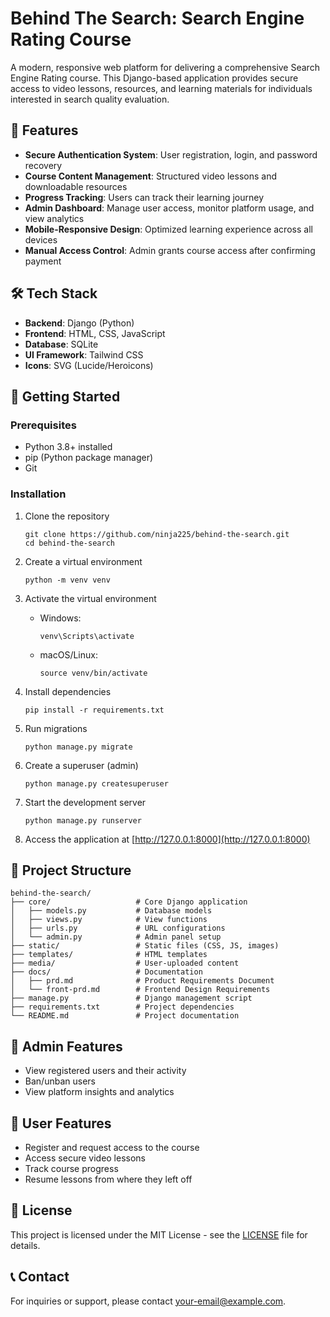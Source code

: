 # Behind The Search: Search Engine Rating Course

A modern, responsive web platform for delivering a comprehensive Search Engine Rating course. This Django-based application provides secure access to video lessons, resources, and learning materials for individuals interested in search quality evaluation.

## 🌟 Features

- **Secure Authentication System**: User registration, login, and password recovery
- **Course Content Management**: Structured video lessons and downloadable resources
- **Progress Tracking**: Users can track their learning journey
- **Admin Dashboard**: Manage user access, monitor platform usage, and view analytics
- **Mobile-Responsive Design**: Optimized learning experience across all devices
- **Manual Access Control**: Admin grants course access after confirming payment

## 🛠️ Tech Stack

- **Backend**: Django (Python)
- **Frontend**: HTML, CSS, JavaScript
- **Database**: SQLite
- **UI Framework**: Tailwind CSS
- **Icons**: SVG (Lucide/Heroicons)

## 🚀 Getting Started

### Prerequisites

- Python 3.8+ installed
- pip (Python package manager)
- Git

### Installation

1. Clone the repository

   ```
   git clone https://github.com/ninja225/behind-the-search.git
   cd behind-the-search
   ```

2. Create a virtual environment

   ```
   python -m venv venv
   ```

3. Activate the virtual environment

   - Windows:
     ```
     venv\Scripts\activate
     ```
   - macOS/Linux:
     ```
     source venv/bin/activate
     ```

4. Install dependencies

   ```
   pip install -r requirements.txt
   ```

5. Run migrations

   ```
   python manage.py migrate
   ```

6. Create a superuser (admin)

   ```
   python manage.py createsuperuser
   ```

7. Start the development server

   ```
   python manage.py runserver
   ```

8. Access the application at [http://127.0.0.1:8000](http://127.0.0.1:8000)

## 📂 Project Structure

```
behind-the-search/
├── core/                   # Core Django application
│   ├── models.py           # Database models
│   ├── views.py            # View functions
│   ├── urls.py             # URL configurations
│   └── admin.py            # Admin panel setup
├── static/                 # Static files (CSS, JS, images)
├── templates/              # HTML templates
├── media/                  # User-uploaded content
├── docs/                   # Documentation
│   ├── prd.md              # Product Requirements Document
│   └── front-prd.md        # Frontend Design Requirements
├── manage.py               # Django management script
├── requirements.txt        # Project dependencies
└── README.md               # Project documentation
```

## 👥 Admin Features

- View registered users and their activity
- Ban/unban users
- View platform insights and analytics

## 👤 User Features

- Register and request access to the course
- Access secure video lessons
- Track course progress
- Resume lessons from where they left off

## 📝 License

This project is licensed under the MIT License - see the [LICENSE](LICENSE) file for details.

## 📞 Contact

For inquiries or support, please contact [your-email@example.com](mailto:your-email@example.com).
